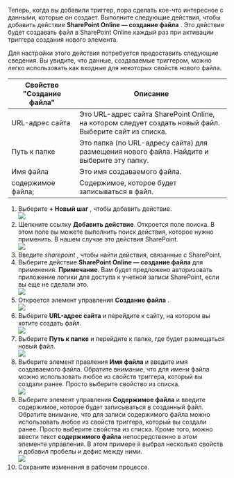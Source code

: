 Теперь, когда вы добавили триггер, пора сделать кое-что интересное с данными, которые он создает. Выполните следующие действия, чтобы добавить действие **SharePoint Online — создание файла** . Это действие будет создавать файл в SharePoint Online каждый раз при активации триггера создания нового элемента. 

Для настройки этого действия потребуется предоставить следующие сведения. Вы увидите, что данные, создаваемые триггером, можно легко использовать как входные для некоторых свойств нового файла.

| Свойство "Создание файла" | Описание |
| --- | --- |
| URL-адрес сайта |Это URL-адрес сайта SharePoint Online, на котором следует создать новый файл. Выберите сайт из списка. |
| Путь к папке |Это папка (по URL-адресу сайта) для размещения нового файла. Найдите и выберите эту папку. |
| Имя файла |Это имя создаваемого файла. |
| содержимое файла; |Содержимое, которое будет записываться в файл. |

1. Выберите **+ Новый шаг** , чтобы добавить действие.  
   ![](./media/connectors-create-api-sharepointonline/action-1.png)  
2. Щелкните ссылку **Добавить действие**. Откроется поле поиска. В этом поле вы можете выполнить поиск действия, которое нужно применить. В нашем случае это действия SharePoint.    
   ![](./media/connectors-create-api-sharepointonline/action-2.png)    
3. Введите *sharepoint* , чтобы найти действия, связанные с SharePoint.
4. Выберите действие **SharePoint Online — создание файла** для применения.   **Примечание**. Вам будет предложено авторизовать приложение логики для доступа к учетной записи SharePoint, если вы еще не сделали это.    
   ![](./media/connectors-create-api-sharepointonline/action-3.png)    
5. Откроется элемент управления **Создание файла** .   
   ![](./media/connectors-create-api-sharepointonline/action-4.png)     
6. Выберите **URL-адрес сайта** и перейдите к сайту, на котором вы хотите создать файл.     
   ![](./media/connectors-create-api-sharepointonline/action-5.png)  
7. Выберите **Путь к папке** и перейдите к папке, где будет размещаться новый файл.  
   ![](./media/connectors-create-api-sharepointonline/action-6.png)  
8. Выберите элемент правления **Имя файла** и введите имя создаваемого файла. Обратите внимание, что для имени файла можно использовать любое из свойств триггера, который вы создали ранее. Просто выберите свойство из списка.     
   ![](./media/connectors-create-api-sharepointonline/action-7.png)  
9. Выберите элемент управления **Содержимое файла** и введите содержимое, которое будет записываться в созданный файл. Обратите внимание, что для записи содержимого файла можно использовать любое из свойств триггера, который вы создали ранее. Просто выберите свойства из списка. Кроме того, можно ввести текст **содержимого файла** непосредственно в этом элементе управления. В этом примере я выбрал несколько свойств и добавил пробелы и дефис между ними.        
   ![](./media/connectors-create-api-sharepointonline/action-8.png)  
10. Сохраните изменения в рабочем процессе.  



<!--HONumber=Jan17_HO3-->


